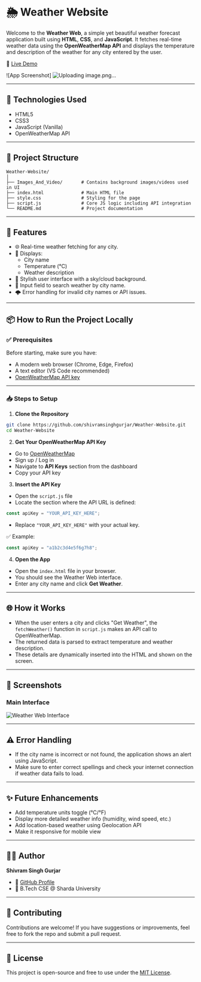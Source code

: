 
# 🌦️ Weather Website

Welcome to the **Weather Web**, a simple yet beautiful weather forecast application built using **HTML**, **CSS**, and **JavaScript**. It fetches real-time weather data using the **OpenWeatherMap API** and displays the temperature and description of the weather for any city entered by the user.

🚀 [Live Demo](https://shivramsinghgurjar.github.io/Weather-Website/)

![App Screenshot]
![Uploading image.png…]()


---

## 🧰 Technologies Used

- HTML5
- CSS3
- JavaScript (Vanilla)
- OpenWeatherMap API

---

## 📁 Project Structure

```
Weather-Website/
│
├── Images_And_Video/       # Contains background images/videos used in UI
├── index.html              # Main HTML file
├── style.css               # Styling for the page
├── script.js               # Core JS logic including API integration
└── README.md               # Project documentation
```

---

## 🔧 Features

- 🌐 Real-time weather fetching for any city.
- 📍 Displays:
  - City name
  - Temperature (°C)
  - Weather description
- 🎨 Stylish user interface with a sky/cloud background.
- 🔎 Input field to search weather by city name.
- 🌩️ Error handling for invalid city names or API issues.

---

## 📦 How to Run the Project Locally

### ✅ Prerequisites

Before starting, make sure you have:

- A modern web browser (Chrome, Edge, Firefox)
- A text editor (VS Code recommended)
- [OpenWeatherMap API key](https://openweathermap.org/api)

---

### 📥 Steps to Setup

1. **Clone the Repository**

```bash
git clone https://github.com/shivramsinghgurjar/Weather-Website.git
cd Weather-Website
```

2. **Get Your OpenWeatherMap API Key**

- Go to [OpenWeatherMap](https://openweathermap.org/)
- Sign up / Log in
- Navigate to **API Keys** section from the dashboard
- Copy your API key

3. **Insert the API Key**

- Open the `script.js` file
- Locate the section where the API URL is defined:
```js
const apiKey = "YOUR_API_KEY_HERE";
```
- Replace `"YOUR_API_KEY_HERE"` with your actual key.

✅ Example:
```js
const apiKey = "a1b2c3d4e5f6g7h8";
```

4. **Open the App**

- Open the `index.html` file in your browser.
- You should see the Weather Web interface.
- Enter any city name and click **Get Weather**.

---

## 🌐 How it Works

- When the user enters a city and clicks "Get Weather", the `fetchWeather()` function in `script.js` makes an API call to OpenWeatherMap.
- The returned data is parsed to extract temperature and weather description.
- These details are dynamically inserted into the HTML and shown on the screen.

---

## 📸 Screenshots

### Main Interface  
![Weather Web Interface](https://shivramsinghgurjar.github.io/Weather-Website/Images_And_Video/weather-screenshot.png)

---

## ⚠️ Error Handling

- If the city name is incorrect or not found, the application shows an alert using JavaScript.
- Make sure to enter correct spellings and check your internet connection if weather data fails to load.

---

## ✨ Future Enhancements

- Add temperature units toggle (°C/°F)
- Display more detailed weather info (humidity, wind speed, etc.)
- Add location-based weather using Geolocation API
- Make it responsive for mobile view

---

## 👨‍💻 Author

**Shivram Singh Gurjar**

- 🔗 [GitHub Profile](https://github.com/shivramsinghgurjar)
- 💼 B.Tech CSE @ Sharda University

---

## 🤝 Contributing

Contributions are welcome! If you have suggestions or improvements, feel free to fork the repo and submit a pull request.

---

## 📝 License

This project is open-source and free to use under the [MIT License](https://opensource.org/licenses/MIT).
